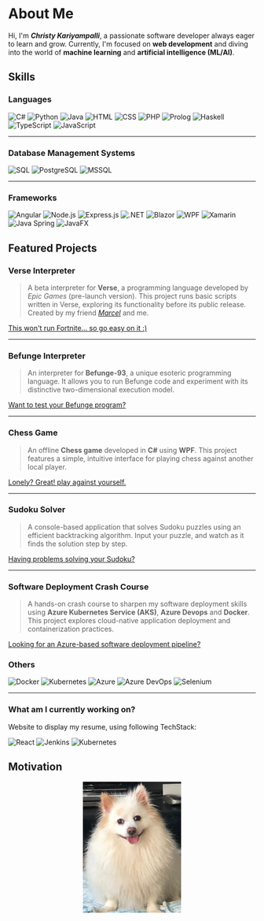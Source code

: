 # About Me

Hi, I'm **_Christy Kariyampalli_**, a passionate software developer always eager to learn and grow. Currently, I'm focused on **web development** and diving into the world of **machine learning** and **artificial intelligence (ML/AI)**.

## Skills

### Languages

![C#](https://img.shields.io/badge/c%23-%23239120.svg?style=for-the-badge&logo=c-sharp&logoColor=white)
![Python](https://img.shields.io/badge/python-%2314354C.svg?style=for-the-badge&logo=python&logoColor=white)
![Java](https://img.shields.io/badge/java-%23FF0000.svg?style=for-the-badge&logo=java&logoColor=white)
![HTML](https://img.shields.io/badge/html5-%23E34F26.svg?style=for-the-badge&logo=html5&logoColor=white)
![CSS](https://img.shields.io/badge/css3-%231572B6.svg?style=for-the-badge&logo=css3&logoColor=white)
![PHP](https://img.shields.io/badge/php-%23777BB4.svg?style=for-the-badge&logo=php&logoColor=white)
![Prolog](https://img.shields.io/badge/prolog-%23E61B23.svg?style=for-the-badge&logoColor=white)
![Haskell](https://img.shields.io/badge/haskell-%235e5086.svg?style=for-the-badge&logo=haskell&logoColor=white)
![TypeScript](https://img.shields.io/badge/typescript-%23007ACC.svg?style=for-the-badge&logo=typescript&logoColor=white)
![JavaScript](https://img.shields.io/badge/javascript-%23323330.svg?style=for-the-badge&logo=javascript&logoColor=%23F7DF1E)

---

### Database Management Systems

![SQL](https://img.shields.io/badge/sql-%230066CC.svg?style=for-the-badge&logo=sqlite&logoColor=white)
![PostgreSQL](https://img.shields.io/badge/postgresql-%23336791.svg?style=for-the-badge&logo=postgresql&logoColor=white)
![MSSQL](https://img.shields.io/badge/mssql-%23CC2927.svg?style=for-the-badge&logo=microsoft-sql-server&logoColor=white)

---

### Frameworks

![Angular](https://img.shields.io/badge/angular-%E03A3E.svg?style=for-the-badge&logo=angular&logoColor=white)
![Node.js](https://img.shields.io/badge/node.js-%23339933.svg?style=for-the-badge&logo=node.js&logoColor=white)
![Express.js](https://img.shields.io/badge/express.js-%23404C5C.svg?style=for-the-badge&logo=express&logoColor=white)
![.NET](https://img.shields.io/badge/.NET-%238E2EAA.svg?style=for-the-badge&logo=.net&logoColor=white)
![Blazor](https://img.shields.io/badge/blazor-%23007ACC.svg?style=for-the-badge&logo=blazor&logoColor=white)
![WPF](https://img.shields.io/badge/wpf-%230078D4.svg?style=for-the-badge&logo=windows&logoColor=white)
![Xamarin](https://img.shields.io/badge/xamarin-%232D75B6.svg?style=for-the-badge&logo=xamarin&logoColor=white)
![Java Spring](https://img.shields.io/badge/spring-%236DB33F.svg?style=for-the-badge&logo=spring&logoColor=white) ![JavaFX](https://img.shields.io/badge/javafx-%23F7EA00.svg?style=for-the-badge&logo=java&logoColor=black)

## Featured Projects

### Verse Interpreter

> A beta interpreter for **Verse**, a programming language developed by _Epic Games_ (pre-launch version). This project runs basic scripts written in Verse, exploring its functionality before its public release. Created by my friend [_Marcel_](https://github.com/Marcel-TO) and me.

[This won't run Fortnite... so go easy on it :)](https://github.com/Marcel-TO/Verse-Interpreter-in-Python)

---

### Befunge Interpreter

> An interpreter for **Befunge-93**, a unique esoteric programming language. It allows you to run Befunge code and experiment with its distinctive two-dimensional execution model.

[Want to test your Befunge program?](https://github.com/Kariyampalli/Befunge-Interpreter)

---

### Chess Game

> An offline **Chess game** developed in **C#** using **WPF**. This project features a simple, intuitive interface for playing chess against another local player.

[Lonely? Great! play against yourself.](https://github.com/Kariyampalli/Chess)

---

### Sudoku Solver

> A console-based application that solves Sudoku puzzles using an efficient backtracking algorithm. Input your puzzle, and watch as it finds the solution step by step.

[Having problems solving your Sudoku?](https://github.com/Kariyampalli/Sudoku-Solver)

---

### Software Deployment Crash Course

> A hands-on crash course to sharpen my software deployment skills using **Azure Kubernetes Service (AKS)**, **Azure Devops** and **Docker**. This project explores cloud-native application deployment and containerization practices.

[Looking for an Azure-based software deployment pipeline?](https://github.com/Kariyampalli/Software-Deployment)

### Others

![Docker](https://img.shields.io/badge/docker-%232496ED.svg?style=for-the-badge&logo=docker&logoColor=white)
![Kubernetes](https://img.shields.io/badge/kubernetes-%23326ce5.svg?style=for-the-badge&logo=kubernetes&logoColor=white)
![Azure](https://img.shields.io/badge/azure-%230072C6.svg?style=for-the-badge&logo=microsoftazure&logoColor=white)
![Azure DevOps](https://img.shields.io/badge/azure%20devops-%230072C6.svg?style=for-the-badge&logo=azuredevops&logoColor=white)
![Selenium](https://img.shields.io/badge/selenium-%234B8BBE.svg?style=for-the-badge&logo=selenium&logoColor=white)

---

### What am I currently working on?

Website to display my resume, using following TechStack:

![React](https://img.shields.io/badge/react-%2361DAFB.svg?style=for-the-badge&logo=react&logoColor=white)
![Jenkins](https://img.shields.io/badge/jenkins-%23D24939.svg?style=for-the-badge&logo=jenkins&logoColor=white)
![Kubernetes](https://img.shields.io/badge/kubernetes-%23326ce5.svg?style=for-the-badge&logo=kubernetes&logoColor=white)

## Motivation

<!-- markdownlint-disable no-inline-html -->
<div align="center">
    <img src="./images/Alfi.jpg" alt="Example Image" width="200">
</div>
<!-- markdownlint-enable no-inline-html -->
